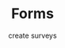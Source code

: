 ---
title: Forms
subtitle: create surveys
thumbnail: assets/img/tools/workshop.jpg
link: https://form.asknet.community/
---